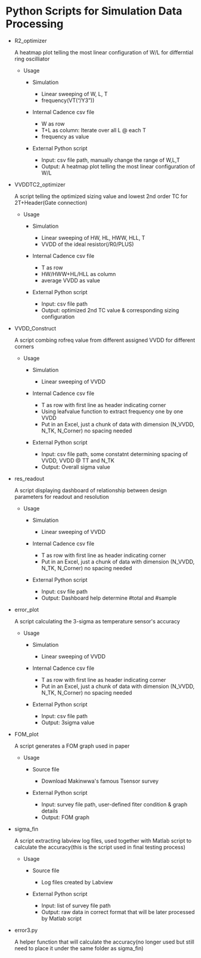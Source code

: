 # Python Scripts for Simulation Data Processing
* R2_optimizer

     A heatmap plot telling the most linear configuration of W/L for differntial ring oscilliator 

  * Usage
    * Simulation
       * Linear sweeping of W, L, T
       * frequency(VT(“/Y3”))

    * Internal Cadence csv file
       * W as row
       * T+L as column: Iterate over all L @ each T
       * frequency as value

    * External Python script
       * Input: csv file path, manually change the range of W,L,T
       * Output: A heatmap plot telling the most linear configuration of W/L 

* VVDDTC2_optimizer

     A script telling the optimized sizing value and lowest 2nd order TC for 2T+Header(Gate connection)  

  * Usage
    * Simulation
       * Linear sweeping of HW, HL, HWW, HLL, T 
       * VVDD of the ideal resistor(/R0/PLUS)

    * Internal Cadence csv file
       * T as row
       * HW/HWW+HL/HLL as column
       * average VVDD as value

    * External Python script
       * Input: csv file path 
       * Output: optimized 2nd TC value & corresponding sizing configuration  

* VVDD_Construct

     A script combing rofreq value from different assigned VVDD for different corners
  
  * Usage
    * Simulation
       * Linear sweeping of VVDD

     * Internal Cadence csv file
       * T as row with first line as header indicating corner
       * Using leafvalue function to extract frequency one by one VVDD
       * Put in an Excel, just a chunk of data with dimension (N_VVDD, N_TK, N_Corner) no spacing needed 
     
     * External Python script
       * Input: csv file path, some constatnt determining spacing of VVDD, VVDD @ TT and N_TK
       * Output: Overall sigma value     

* res_readout

     A script displaying dashboard of relationship between design parameters for readout and resolution
  
  * Usage
    * Simulation
       * Linear sweeping of VVDD

     * Internal Cadence csv file
       * T as row with first line as header indicating corner
       * Put in an Excel, just a chunk of data with dimension (N_VVDD, N_TK, N_Corner) no spacing needed 
     
     * External Python script
       * Input: csv file path
       * Output: Dashboard help determine #total and #sample

* error_plot

     A script calculating the 3-sigma as temperature sensor's accuracy
  
  * Usage
    * Simulation
       * Linear sweeping of VVDD

     * Internal Cadence csv file
       * T as row with first line as header indicating corner
       * Put in an Excel, just a chunk of data with dimension (N_VVDD, N_TK, N_Corner) no spacing needed 
     
     * External Python script
       * Input: csv file path
       * Output: 3sigma value
       
* FOM_plot

     A script generates a FOM graph used in paper
  
  * Usage
    * Source file
       * Download Makinwwa's famous Tsensor survey
     
     * External Python script
       * Input: survey file path, user-defined fiter condition & graph details
       * Output: FOM graph
   
* sigma_fin

     A script extracting labview log files, used together with Matlab script to calculate the accuracy(this is the script used in final testing process)
  
  * Usage
    * Source file
       * Log files created by Labview
     
     * External Python script
       * Input: list of survey file path
       * Output: raw data in correct format that will be later processed by Matlab script
     
* error3.py

     A helper function that will calculate the accuracy(no longer used but still need to place it under the same folder as sigma_fin)
